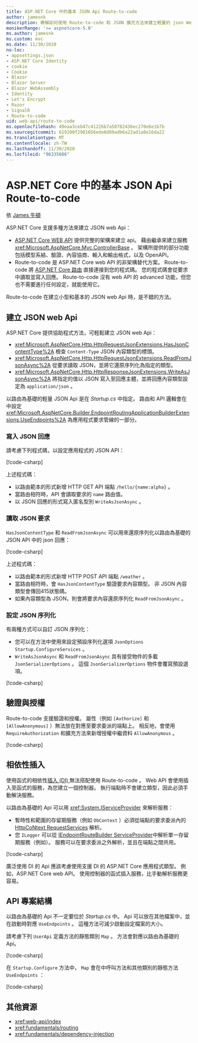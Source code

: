 ```yaml
---
title: ASP.NET Core 中的基本 JSON Api Route-to-code
author: jamesnk
description: 瞭解如何使用 Route-to-code 和 JSON 擴充方法來建立輕量的 json Web api。
monikerRange: '>= aspnetcore-5.0'
ms.author: jamesnk
ms.custom: mvc
ms.date: 11/30/2020
no-loc:
- appsettings.json
- ASP.NET Core Identity
- cookie
- Cookie
- Blazor
- Blazor Server
- Blazor WebAssembly
- Identity
- Let's Encrypt
- Razor
- SignalR
- Route-to-code
uid: web-api/route-to-code
ms.openlocfilehash: 49eaa3ceb47c41226b7a50782436ec270e6e1b7b
ms.sourcegitcommit: 619200f2981656ede6d89adb6a22ad1a0e16da22
ms.translationtype: MT
ms.contentlocale: zh-TW
ms.lasthandoff: 11/30/2020
ms.locfileid: "96335606"
---
```

# <a name="basic-json-apis-with-no-locroute-to-code-in-aspnet-core"></a>ASP.NET Core 中的基本 JSON Api Route-to-code

依 [James 牛頓](https://github.com/jamesnk)

ASP.NET Core 支援多種方法來建立 JSON web Api：

* [ASP.NET Core WEB API](xref:web-api/index) 提供完整的架構來建立 api。 藉由繼承來建立服務 <xref:Microsoft.AspNetCore.Mvc.ControllerBase> 。 架構所提供的部分功能包括模型系結、驗證、內容協商、輸入和輸出格式，以及 OpenAPI。
* Route-to-code 是 ASP.NET Core web API 的非架構替代方案。 Route-to-code 將 [ASP.NET Core 路由](xref:fundamentals/routing) 直接連接到您的程式碼。 您的程式碼會從要求中讀取並寫入回應。 Route-to-code 沒有 web API 的 advanced 功能，但您也不需要進行任何設定，就能使用它。

Route-to-code 在建立小型和基本的 JSON web Api 時，是不錯的方法。

## <a name="create-json-web-apis"></a>建立 JSON web Api

ASP.NET Core 提供協助程式方法，可輕鬆建立 JSON web Api：

* <xref:Microsoft.AspNetCore.Http.HttpRequestJsonExtensions.HasJsonContentType%2A> 檢查 `Content-Type` JSON 內容類型的標頭。
* <xref:Microsoft.AspNetCore.Http.HttpRequestJsonExtensions.ReadFromJsonAsync%2A> 從要求讀取 JSON，並將它還原序列化為指定的類型。
* <xref:Microsoft.AspNetCore.Http.HttpResponseJsonExtensions.WriteAsJsonAsync%2A> 將指定的值以 JSON 寫入至回應主體，並將回應內容類型設定為 `application/json` 。

以路由為基礎的輕量 JSON Api 是在 *Startup.cs* 中指定。 路由和 API 邏輯會在中設定 <xref:Microsoft.AspNetCore.Builder.EndpointRoutingApplicationBuilderExtensions.UseEndpoints%2A> 為應用程式要求管線的一部分。

### <a name="write-json-response"></a>寫入 JSON 回應

請考慮下列程式碼，以設定應用程式的 JSON API：

[!code-csharp[](route-to-code/sample/Startup3.cs?name=snippet&highlight=6)]

上述程式碼：

* 以路由範本的形式新增 HTTP GET API 端點 `/hello/{name:alpha}` 。
* 當路由相符時，API 會讀取要求的 `name` 路由值。
* 以 JSON 回應的形式寫入匿名型別 `WriteAsJsonAsync` 。

### <a name="read-json-request"></a>讀取 JSON 要求

`HasJsonContentType` 和 `ReadFromJsonAsync` 可以用來還原序列化以路由為基礎的 JSON API 中的 json 回應：

[!code-csharp[](route-to-code/sample/Startup2.cs?name=snippet&highlight=5,11)]

上述程式碼：

* 以路由範本的形式新增 HTTP POST API 端點 `/weather` 。
* 當路由相符時，會 `HasJsonContentType` 驗證要求內容類型。 非 JSON 內容類型會傳回415狀態碼。
* 如果內容類型為 JSON，則會將要求內容還原序列化 `ReadFromJsonAsync` 。

### <a name="configure-json-serialization"></a>設定 JSON 序列化

有兩種方式可以自訂 JSON 序列化：

* 您可以在方法中使用來設定預設序列化選項 `JsonOptions` `Startup.ConfigureServices` 。
* `WriteAsJsonAsync` 和 `ReadFromJsonAsync` 具有接受物件的多載 `JsonSerializerOptions` 。 這個 `JsonSerializerOptions` 物件會覆寫預設選項。

[!code-csharp[](route-to-code/sample/Startup6.cs?name=snippet)]

## <a name="authentication-and-authorization"></a>驗證與授權

Route-to-code 支援驗證和授權。 屬性（例如 `[Authorize]` 和 `[AllowAnonymous]` ）無法放在對應至要求委派的端點上。 相反地，會使用 `RequireAuthorization` 和擴充方法來新增授權中繼資料 `AllowAnonymous` 。

[!code-csharp[](route-to-code/sample/Startup.cs?name=snippet&highlight=30)]

## <a name="dependency-injection"></a>相依性插入

使用函式的相依性[插入 (DI) ](xref:fundamentals/dependency-injection)無法搭配使用 Route-to-code 。 Web API 會使用插入至函式的服務，為您建立一個控制器。 執行端點時不會建立類型，因此必須手動解決服務。

以路由為基礎的 Api 可以用 <xref:System.IServiceProvider> 來解析服務：

* 暫時性和範圍的存留期服務（例如 `DbContext` ）必須從端點的要求委派內的 [HttpCoNtext RequestServices](xref:Microsoft.AspNetCore.Http.HttpContext.RequestServices) 解析。
* 您 `ILogger` 可以從 [IEndpointRouteBuilder ServiceProvider](xref:Microsoft.AspNetCore.Routing.IEndpointRouteBuilder.ServiceProvider)中解析單一存留期服務（例如）。 服務可以在要求委派之外解析，並且在端點之間共用。

[!code-csharp[](route-to-code/sample/Startup4.cs?name=snippet&highlight=3,7)]

廣泛使用 DI 的 Api 應該考慮使用支援 DI 的 ASP.NET Core 應用程式類型。 例如，ASP.NET Core web API。 使用控制器的函式插入服務，比手動解析服務更容易。

## <a name="api-project-structure"></a>API 專案結構

以路由為基礎的 Api 不一定要位於 *Startup.cs* 中。 Api 可以放在其他檔案中，並在啟動時對應 `UseEndpoints` 。 這種方法可減少啟動設定檔案的大小。

請考慮下列 `UserApi` 定義方法的靜態類別 `Map` 。 方法會對應以路由為基礎的 Api。

[!code-csharp[](route-to-code/sample/UserApi.cs?name=snippet)]

在 `Startup.Configure` 方法中， `Map` 會在中呼叫方法和其他類別的靜態方法 `UseEndpoints` ：

[!code-csharp[](route-to-code/sample/Startup5.cs?name=snippet)]

## <a name="additional-resources"></a>其他資源

* <xref:web-api/index>
* <xref:fundamentals/routing>
* <xref:fundamentals/dependency-injection>

